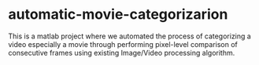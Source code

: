 # automatic-movie-categorizarion

This is a matlab project where we automated the process of categorizing a video especially a movie through performing pixel-level comparison of consecutive frames using existing Image/Video processing algorithm. 
